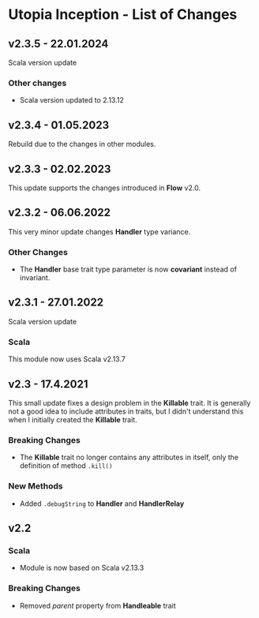 # Utopia Inception - List of Changes

## v2.3.5 - 22.01.2024
Scala version update
### Other changes
- Scala version updated to 2.13.12

## v2.3.4 - 01.05.2023
Rebuild due to the changes in other modules.

## v2.3.3 - 02.02.2023
This update supports the changes introduced in **Flow** v2.0.

## v2.3.2 - 06.06.2022
This very minor update changes **Handler** type variance.
### Other Changes
- The **Handler** base trait type parameter is now **covariant** instead of invariant.

## v2.3.1 - 27.01.2022
Scala version update
### Scala
This module now uses Scala v2.13.7

## v2.3 - 17.4.2021
This small update fixes a design problem in the **Killable** trait. 
It is generally not a good idea to include attributes in traits, 
but I didn't understand this when I initially created the **Killable** trait.
### Breaking Changes
- The **Killable** trait no longer contains any attributes in itself, only the definition of method `.kill()`
### New Methods
- Added `.debugString` to **Handler** and **HandlerRelay**

## v2.2
### Scala
- Module is now based on Scala v2.13.3
### Breaking Changes
- Removed *parent* property from **Handleable** trait
